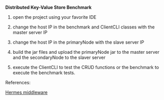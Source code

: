 <b>Distributed Key-Value Store Benchmark</b>

1. open the project using your favorite IDE

2. change the host IP in the benchmark and ClientCLI classes with the master server IP

3. change the host IP in the primaryNode with the slave server IP 

4. build the jar files and upload the primaryNode jar to the master server and the secondaryNode to the slaver server

5. execute the ClientCLI to test the CRUD functions or the benchmark to execute the benchmark tests.

References:

[Hermes middleware](https://github.com/dbermbach/hermes)
